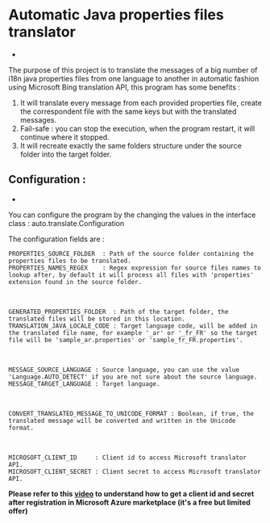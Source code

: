 # Automatic Java properties files translator
-
The purpose of this project is to translate the messages of a big number of i18n java properties files from one language to another in automatic fashion using Microsoft Bing translation API, this program has some benefits :

1. It will translate every message from each provided properties file, create the correspondent file with the same keys but with the translated messages.
2. Fail-safe : you can stop the execution, when the program restart, it will continue where it stopped.
3. It will recreate exactly the same folders structure under the source folder into the target folder.


## Configuration :
-
You can configure the program by the changing the values in the interface class : auto.translate.Configuration

The configuration fields are :

	PROPERTIES_SOURCE_FOLDER  : Path of the source folder containing the properties files to be translated.
	PROPERTIES_NAMES_REGEX    : Regex expression for source files names to lookup after, by default it will process all files with 'properties' extension found in the source folder.
&nbsp;

	GENERATED_PROPERTIES_FOLDER  : Path of the target folder, the translated files will be stored in this location.
	TRANSLATION_JAVA_LOCALE_CODE : Target language code, will be added in the translated file name, for example '_ar' or '_fr_FR' so the target file will be 'sample_ar.properties' or 'sample_fr_FR.properties'.
&nbsp;

	MESSAGE_SOURCE_LANGUAGE : Source language, you can use the value 'Language.AUTO_DETECT' if you are not sure about the source language.
	MESSAGE_TARGET_LANGUAGE : Target language.
&nbsp;

	CONVERT_TRANSLATED_MESSAGE_TO_UNICODE_FORMAT : Boolean, if true, the translated message will be converted and written in the Unicode format.
&nbsp;

	MICROSOFT_CLIENT_ID     : Client id to access Microsoft translator API. 
	MICROSOFT_CLIENT_SECRET : Client secret to access Microsoft translator API.
	
**Please refer to this [video](http://wordfast.fi/blog/cat-tools/2012/05/01/new-microsoft-translator-api-with-client-id-and-client-secret/) to understand how to get a client id and secret after registration in Microsoft Azure marketplace (it's a free but limited offer)**


	 
	 

